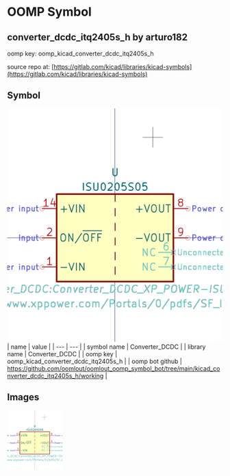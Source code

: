 # OOMP Symbol  
## converter_dcdc_itq2405s_h  by arturo182  
  
oomp key: oomp_kicad_converter_dcdc_itq2405s_h  
  
source repo at: [https://gitlab.com/kicad/libraries/kicad-symbols](https://gitlab.com/kicad/libraries/kicad-symbols)  
## Symbol  
  
[![working.png](working_600.png)](working.png)  
| name | value | 
| --- | --- | 
| symbol name | Converter_DCDC | 
| library name | Converter_DCDC | 
| oomp key | oomp_kicad_converter_dcdc_itq2405s_h | 
| oomp bot github | https://github.com/oomlout/oomlout_oomp_symbol_bot/tree/main/kicad_converter_dcdc_itq2405s_h/working | 
## Images  
  
[![working.png](working_140.png)](working.png)  
